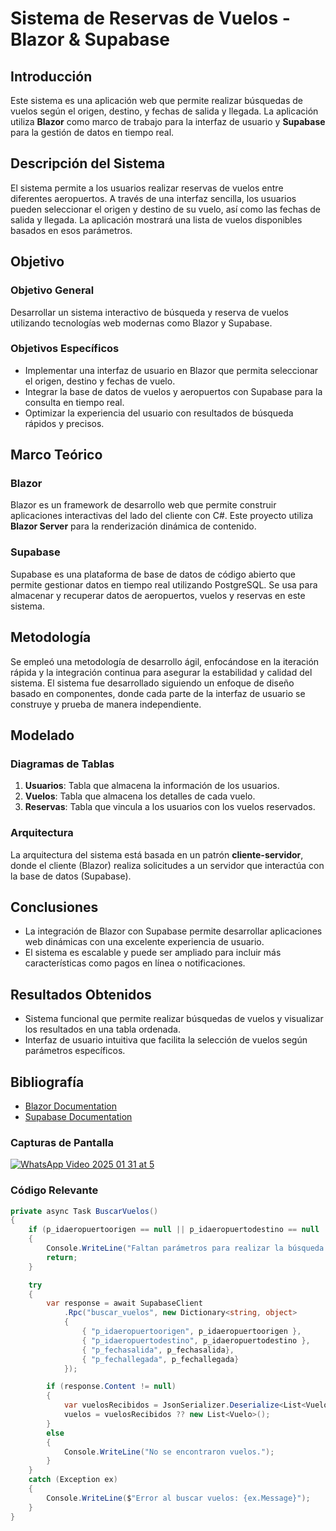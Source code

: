 # Sistema de Reservas de Vuelos - Blazor & Supabase

## Introducción

Este sistema es una aplicación web que permite realizar búsquedas de vuelos según el origen, destino, y fechas de salida y llegada. La aplicación utiliza **Blazor** como marco de trabajo para la interfaz de usuario y **Supabase** para la gestión de datos en tiempo real.

## Descripción del Sistema

El sistema permite a los usuarios realizar reservas de vuelos entre diferentes aeropuertos. A través de una interfaz sencilla, los usuarios pueden seleccionar el origen y destino de su vuelo, así como las fechas de salida y llegada. La aplicación mostrará una lista de vuelos disponibles basados en esos parámetros.

## Objetivo

### Objetivo General
Desarrollar un sistema interactivo de búsqueda y reserva de vuelos utilizando tecnologías web modernas como Blazor y Supabase.

### Objetivos Específicos
- Implementar una interfaz de usuario en Blazor que permita seleccionar el origen, destino y fechas de vuelo.
- Integrar la base de datos de vuelos y aeropuertos con Supabase para la consulta en tiempo real.
- Optimizar la experiencia del usuario con resultados de búsqueda rápidos y precisos.

## Marco Teórico

### Blazor
Blazor es un framework de desarrollo web que permite construir aplicaciones interactivas del lado del cliente con C#. Este proyecto utiliza **Blazor Server** para la renderización dinámica de contenido.

### Supabase
Supabase es una plataforma de base de datos de código abierto que permite gestionar datos en tiempo real utilizando PostgreSQL. Se usa para almacenar y recuperar datos de aeropuertos, vuelos y reservas en este sistema.

## Metodología

Se empleó una metodología de desarrollo ágil, enfocándose en la iteración rápida y la integración continua para asegurar la estabilidad y calidad del sistema. El sistema fue desarrollado siguiendo un enfoque de diseño basado en componentes, donde cada parte de la interfaz de usuario se construye y prueba de manera independiente.

## Modelado

### Diagramas de Tablas

1. **Usuarios**: Tabla que almacena la información de los usuarios.
2. **Vuelos**: Tabla que almacena los detalles de cada vuelo.
3. **Reservas**: Tabla que vincula a los usuarios con los vuelos reservados.

### Arquitectura

La arquitectura del sistema está basada en un patrón **cliente-servidor**, donde el cliente (Blazor) realiza solicitudes a un servidor que interactúa con la base de datos (Supabase).

## Conclusiones

- La integración de Blazor con Supabase permite desarrollar aplicaciones web dinámicas con una excelente experiencia de usuario.
- El sistema es escalable y puede ser ampliado para incluir más características como pagos en línea o notificaciones.
  
## Resultados Obtenidos

- Sistema funcional que permite realizar búsquedas de vuelos y visualizar los resultados en una tabla ordenada.
- Interfaz de usuario intuitiva que facilita la selección de vuelos según parámetros específicos.

## Bibliografía

- [Blazor Documentation](https://learn.microsoft.com/en-us/aspnet/core/blazor/)
- [Supabase Documentation](https://supabase.com/docs)


### Capturas de Pantalla

[![WhatsApp Video 2025 01 31 at 5](https://s13.gifyu.com/images/b29FC.gif)](https://gifyu.com/image/b29FC)

### Código Relevante

```csharp
private async Task BuscarVuelos()
{
    if (p_idaeropuertoorigen == null || p_idaeropuertodestino == null || p_fechasalida == null)
    {
        Console.WriteLine("Faltan parámetros para realizar la búsqueda.");
        return;
    }

    try
    {
        var response = await SupabaseClient
            .Rpc("buscar_vuelos", new Dictionary<string, object>
            {
                { "p_idaeropuertoorigen", p_idaeropuertoorigen },
                { "p_idaeropuertodestino", p_idaeropuertodestino },
                { "p_fechasalida", p_fechasalida},
                { "p_fechallegada", p_fechallegada}
            });

        if (response.Content != null)
        {
            var vuelosRecibidos = JsonSerializer.Deserialize<List<Vuelo>>(response.Content);
            vuelos = vuelosRecibidos ?? new List<Vuelo>();
        }
        else
        {
            Console.WriteLine("No se encontraron vuelos.");
        }
    }
    catch (Exception ex)
    {
        Console.WriteLine($"Error al buscar vuelos: {ex.Message}");
    }
}
